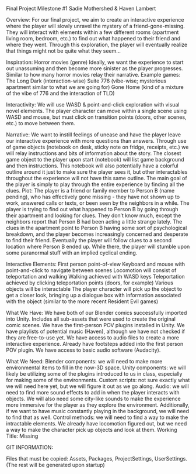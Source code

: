 Final Project Milestone #1
Sadie Mothershed & Haven Lambert

Overview:
For our final project, we aim to create an interactive experience where the player will slowly unravel the mystery of a friend-gone-missing. They will interact with elements within a few different rooms (apartment living room, bedroom, etc.) to find out what happened to their friend and where they went. Through this exploration, the player will eventually realize that things might not be quite what they seem…

Inspiration:
Horror movies (genre)
Ideally, we want the experience to start out unassuming and then become more sinister as the player progresses. Similar to how many horror movies relay their narrative.
Example games:
The Long Dark (interaction-wise)
Suite 776 (vibe-wise; mysterious apartment similar to what we are going for)
Gone Home (kind of a mixture of the vibe of 776 and the interaction of TLD)

Interactivity:
We will use WASD & point-and-click exploration with visual novel elements. The player  character can move within a single scene using WASD and mouse, but must click on transition points (doors, other scenes, etc.) to move between them.

Narrative:
We want to instill feelings of unease and have the player leave our interactive experience with more questions than answers. Through use of game objects (notebook on desk, sticky note on fridge, receipts, etc.) we will relay instructions and bits of information about the story. The closest game object to the player upon start (notebook) will list game background and then instructions. This notebook will also potentially have a colorful outline around it just to make sure the player sees it, but other interactables throughout the experience will not have this same outline. The main goal of the player is simply to play through the entire experience by finding all the clues. 
Plot: The player is a friend or family member to Person B (name pending), who has effectively gone missing - they have not shown up to work, answered calls or texts, or been seen by the neighbors in a while. The player is trying to find out what happened to Person B by going through their apartment and looking for clues. They don’t know much, except the neighbors report that Person B had been acting a little strange lately. The clues in the apartment point to Person B having some sort of psychological breakdown, and the player becomes increasingly concerned and desperate to find their friend. Eventually the player will follow clues to a second location where Person B ended up. While there, the player will stumble upon some paranormal stuff with an implied cyclical ending.

Interactive Elements:
First person point-of-view
Keyboard and mouse with point-and-click to navigate between scenes
Locomotion will consist of teleportation and walking
Walking achieved with WASD keys
Teleportation achieved by clicking teleportation points (doors, for example)
Various objects will be interactable
The player character will pick up the object to get a closer look, bringing up a dialogue box with information associated with the object (similar to the more recent Resident Evil games)

What We Have:
We have both of our Blender comics successfully imported into Unity.
Includes all sub-assets that were used to create the original comic scenes.
We have the first-person POV plugins installed in Unity.
We have playlists of potential music (Haven), although we have not checked if they are free-to-use yet.
We have access to audio files to create a more interactive experience.
Already have footsteps added into the first person POV plugin.
We have access to basic audio software (Audacity).

What We Need:
Blender components: we will need to make more environmental items to fill in the now-3D space.
Unity components: we will likely be utilizing some of the plugins introduced to us in class, especially for making some of the environments.
Custom scripts: not sure exactly what we will need here yet, but we will figure it out as we go along.
Audio: we will need to find more sound effects to add in when the player interacts with objects. We will also need some city-like sounds to make the experience more immersive for the player as they explore the environment. Additionally, if we want to have music constantly playing in the background, we will need to find that as well.
Control methods: we will need to find a way to make the intractable elements. We already have locomotion figured out, but we need a way to make the character pick up objects and look at them.
Working Title: Missing

GIT INFORMATION: 

Files that must be copied:
Assets, Packages, ProjectSettings, UserSettings.
(The rest will be generated upon startup)
